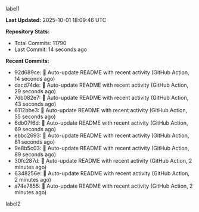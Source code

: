 
label1 
<!-- ACTIVITY_START -->
**Last Updated:** 2025-10-01 18:09:46 UTC

**Repository Stats:**
- Total Commits: 11790
- Last Commit: 14 seconds ago

**Recent Commits:**
- 92d689ce: 🤖 Auto-update README with recent activity (GitHub Action, 14 seconds ago)
- dacd74de: 🤖 Auto-update README with recent activity (GitHub Action, 29 seconds ago)
- 7db082e7: 🤖 Auto-update README with recent activity (GitHub Action, 43 seconds ago)
- 6112bbe3: 🤖 Auto-update README with recent activity (GitHub Action, 55 seconds ago)
- 6db07f6d: 🤖 Auto-update README with recent activity (GitHub Action, 69 seconds ago)
- ebbc2693: 🤖 Auto-update README with recent activity (GitHub Action, 81 seconds ago)
- 9e8b5c03: 🤖 Auto-update README with recent activity (GitHub Action, 89 seconds ago)
- 30fc287d: 🤖 Auto-update README with recent activity (GitHub Action, 2 minutes ago)
- 6348256e: 🤖 Auto-update README with recent activity (GitHub Action, 2 minutes ago)
- a74e7855: 🤖 Auto-update README with recent activity (GitHub Action, 2 minutes ago)
<!-- ACTIVITY_END -->

label2
